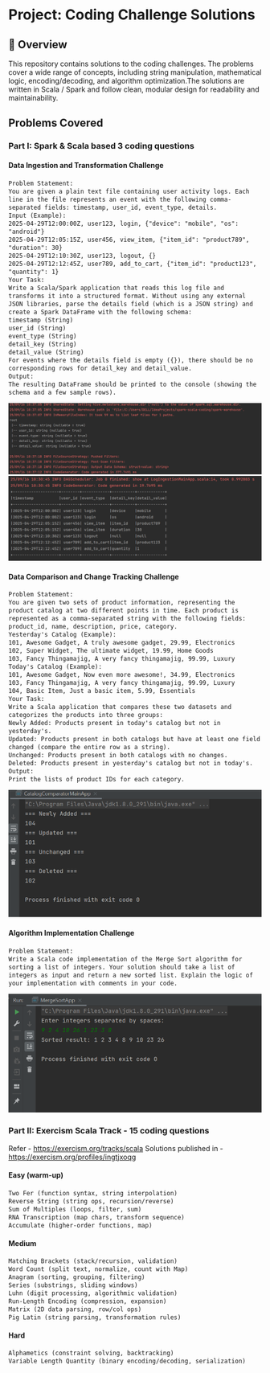 # Project: Coding Challenge Solutions 
## 📌 Overview
This repository contains solutions to the coding challenges. The problems cover a wide range of concepts, including string manipulation, mathematical logic, encoding/decoding, and algorithm optimization.The solutions are written in Scala / Spark and follow clean, modular design for readability and maintainability.

## Problems Covered
### Part I: Spark & Scala based 3 coding questions
#### Data Ingestion and Transformation Challenge
```
Problem Statement:
You are given a plain text file containing user activity logs. Each line in the file represents an event with the following comma-separated fields: timestamp, user_id, event_type, details.
Input (Example):
2025-04-29T12:00:00Z, user123, login, {"device": "mobile", "os": "android"}
2025-04-29T12:05:15Z, user456, view_item, {"item_id": "product789", "duration": 30}
2025-04-29T12:10:30Z, user123, logout, {}
2025-04-29T12:12:45Z, user789, add_to_cart, {"item_id": "product123", "quantity": 1}
Your Task:
Write a Scala/Spark application that reads this log file and transforms it into a structured format. Without using any external JSON libraries, parse the details field (which is a JSON string) and create a Spark DataFrame with the following schema:
timestamp (String)
user_id (String)
event_type (String)
detail_key (String)
detail_value (String)
For events where the details field is empty ({}), there should be no corresponding rows for detail_key and detail_value.
Output:
The resulting DataFrame should be printed to the console (showing the schema and a few sample rows).
```
![img_3.png](img_3.png)
![img.png](img.png)

#### Data Comparison and Change Tracking Challenge
```
Problem Statement:
You are given two sets of product information, representing the product catalog at two different points in time. Each product is represented as a comma-separated string with the following fields: product_id, name, description, price, category.
Yesterday's Catalog (Example):
101, Awesome Gadget, A truly awesome gadget, 29.99, Electronics
102, Super Widget, The ultimate widget, 19.99, Home Goods
103, Fancy Thingamajig, A very fancy thingamajig, 99.99, Luxury
Today's Catalog (Example):
101, Awesome Gadget, Now even more awesome!, 34.99, Electronics
103, Fancy Thingamajig, A very fancy thingamajig, 99.99, Luxury
104, Basic Item, Just a basic item, 5.99, Essentials
Your Task:
Write a Scala application that compares these two datasets and categorizes the products into three groups:
Newly Added: Products present in today's catalog but not in yesterday's.
Updated: Products present in both catalogs but have at least one field changed (compare the entire row as a string).
Unchanged: Products present in both catalogs with no changes.
Deleted: Products present in yesterday's catalog but not in today's.
Output:
Print the lists of product IDs for each category.
```
![img_1.png](img_1.png)

#### Algorithm Implementation Challenge
```
Problem Statement:
Write a Scala code implementation of the Merge Sort algorithm for sorting a list of integers. Your solution should take a list of integers as input and return a new sorted list. Explain the logic of your implementation with comments in your code.
```
![img_2.png](img_2.png)

### Part II: Exercism Scala Track - 15 coding questions

Refer - https://exercism.org/tracks/scala
Solutions published in - https://exercism.org/profiles/ingtjxoqg

#### Easy (warm-up)
```
Two Fer (function syntax, string interpolation)
Reverse String (string ops, recursion/reverse)
Sum of Multiples (loops, filter, sum)
RNA Transcription (map chars, transform sequence)
Accumulate (higher-order functions, map)
```

#### Medium
```
Matching Brackets (stack/recursion, validation)
Word Count (split text, normalize, count with Map)
Anagram (sorting, grouping, filtering)
Series (substrings, sliding windows)
Luhn (digit processing, algorithmic validation)
Run-Length Encoding (compression, expansion)
Matrix (2D data parsing, row/col ops)
Pig Latin (string parsing, transformation rules)
```

#### Hard
```
Alphametics (constraint solving, backtracking)
Variable Length Quantity (binary encoding/decoding, serialization)
```




